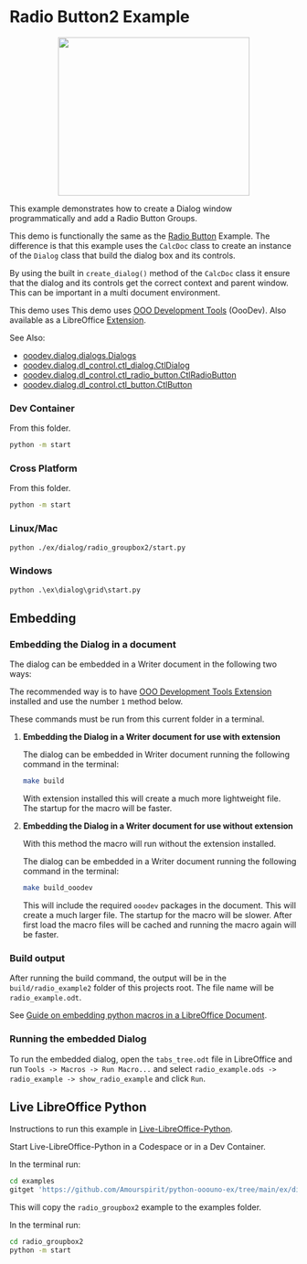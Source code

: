 # Radio Button2 Example

<p align="center">
<img src="https://user-images.githubusercontent.com/4193389/283243452-94e5910a-86fb-4d45-ad47-2cb21b266ac4.png" width="335" height="277">
</p>

This example demonstrates how to create a Dialog window programmatically and add a Radio Button Groups.

This demo is functionally the same as the [Radio Button](../radio_groupbox/) Example. The difference is that this example uses the `CalcDoc` class to create an instance of the `Dialog` class that build the dialog box and its controls.

By using the built in `create_dialog()` method of the `CalcDoc` class it ensure that the dialog and its controls get the correct context and parent window.
This can be important in a multi document environment.

This demo uses This demo uses [OOO Development Tools] (OooDev).
Also available as a LibreOffice [Extension](https://extensions.libreoffice.org/en/extensions/show/41700).

See Also:

- [ooodev.dialog.dialogs.Dialogs](https://python-ooo-dev-tools.readthedocs.io/en/latest/src/dialog/dialogs.html)
- [ooodev.dialog.dl_control.ctl_dialog.CtlDialog](https://python-ooo-dev-tools.readthedocs.io/en/latest/src/dialog/dl_control/ctl_dialog.html)
- [ooodev.dialog.dl_control.ctl_radio_button.CtlRadioButton](https://python-ooo-dev-tools.readthedocs.io/en/latest/src/dialog/dl_control/ctl_radio_button.html)
- [ooodev.dialog.dl_control.ctl_button.CtlButton](https://python-ooo-dev-tools.readthedocs.io/en/latest/src/dialog/dl_control/ctl_button.html)

### Dev Container

From this folder.

```sh
python -m start
```

### Cross Platform

From this folder.

```sh
python -m start
```

### Linux/Mac

```sh
python ./ex/dialog/radio_groupbox2/start.py
```

### Windows

```ps
python .\ex\dialog\grid\start.py
```

## Embedding

### Embedding the Dialog in a document

The dialog can be embedded in a Writer document in the following two ways:

The recommended way is to have [OOO Development Tools Extension] installed and use the number `1` method below.

These commands must be run from this current folder in a terminal.

1. **Embedding the Dialog in a Writer document for use with extension**

   The dialog can be embedded in Writer document running the following command in the terminal:

   ```sh
   make build
   ```

   With extension installed this will create a much more lightweight file. The startup for the macro will be faster.

2. **Embedding the Dialog in a Writer document for use without extension**

    With this method the macro will run without the extension installed.

   The dialog can be embedded in a Writer document running the following command in the terminal:

   ```sh
   make build_ooodev
   ```

    This will include the required `ooodev` packages in the document. This will create a much larger file. The startup for the macro will be slower. After first load the macro files will be cached and running the macro again will be faster.

### Build output

After running the build command, the output will be in the `build/radio_example2` folder of this projects root.
The file name will be `radio_example.odt`.

See [Guide on embedding python macros in a LibreOffice Document](https://python-ooo-dev-tools.readthedocs.io/en/latest/guide/embed_python.html).

### Running the embedded Dialog

To run the embedded dialog, open the `tabs_tree.odt` file in LibreOffice and run
`Tools -> Macros -> Run Macro...` and select `radio_example.ods -> radio_example -> show_radio_example` and click `Run`.

## Live LibreOffice Python

Instructions to run this example in [Live-LibreOffice-Python](https://github.com/Amourspirit/live-libreoffice-python).

Start Live-LibreOffice-Python in a Codespace or in a Dev Container.

In the terminal run:

```bash
cd examples
gitget 'https://github.com/Amourspirit/python-ooouno-ex/tree/main/ex/dialog/radio_groupbox2'
```

This will copy the `radio_groupbox2` example to the examples folder.

In the terminal run:

```bash
cd radio_groupbox2
python -m start
```

[OOO Development Tools]: https://python-ooo-dev-tools.readthedocs.io/en/latest/
[OOO Development Tools Extension]: https://extensions.libreoffice.org/en/extensions/show/41700
